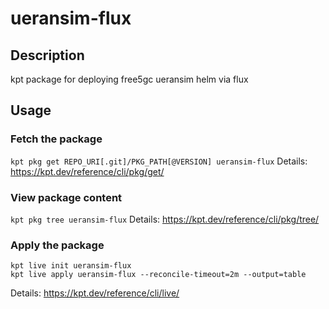 # ueransim-flux

## Description
kpt package for deploying free5gc ueransim helm via flux

## Usage

### Fetch the package
`kpt pkg get REPO_URI[.git]/PKG_PATH[@VERSION] ueransim-flux`
Details: https://kpt.dev/reference/cli/pkg/get/

### View package content
`kpt pkg tree ueransim-flux`
Details: https://kpt.dev/reference/cli/pkg/tree/

### Apply the package
```
kpt live init ueransim-flux
kpt live apply ueransim-flux --reconcile-timeout=2m --output=table
```
Details: https://kpt.dev/reference/cli/live/

